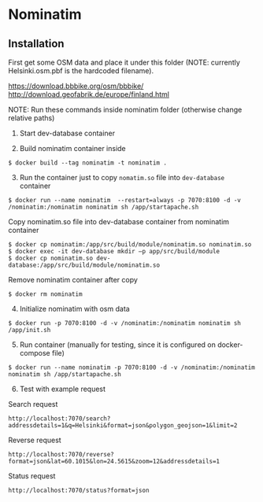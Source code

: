 # Nominatim

## Installation

First get some OSM data and place it under this folder (NOTE: currently Helsinki.osm.pbf is the hardcoded filename).

https://download.bbbike.org/osm/bbbike/
http://download.geofabrik.de/europe/finland.html

NOTE: Run these commands inside nominatim folder (otherwise change relative paths)

1. Start dev-database container

2. Build nominatim container inside

`$ docker build --tag nominatim -t nominatim .`

3. Run the container just to copy `nomatim.so` file into `dev-database` container

`$ docker run --name nominatim  --restart=always -p 7070:8100 -d -v /nominatim:/nominatim nominatim sh /app/startapache.sh`

Copy nominatim.so file into dev-database container from nominatim container

```
$ docker cp nominatim:/app/src/build/module/nominatim.so nominatim.so
$ docker exec -it dev-database mkdir –p app/src/build/module
$ docker cp nominatim.so dev-database:/app/src/build/module/nominatim.so
```

Remove nominatim container after copy

`$ docker rm nominatim`

4. Initialize nominatim with osm data

`$ docker run -p 7070:8100 -d -v /nominatim:/nominatim nominatim sh /app/init.sh`

5. Run container (manually for testing, since it is configured on docker-compose file)

`$ docker run --name nominatim -p 7070:8100 -d -v /nominatim:/nominatim nominatim sh /app/startapache.sh`

6. Test with example request

Search request

`http://localhost:7070/search?addressdetails=1&q=Helsinki&format=json&polygon_geojson=1&limit=2`

Reverse request

`http://localhost:7070/reverse?format=json&lat=60.1015&lon=24.5615&zoom=12&addressdetails=1`

Status request

`http://localhost:7070/status?format=json`
